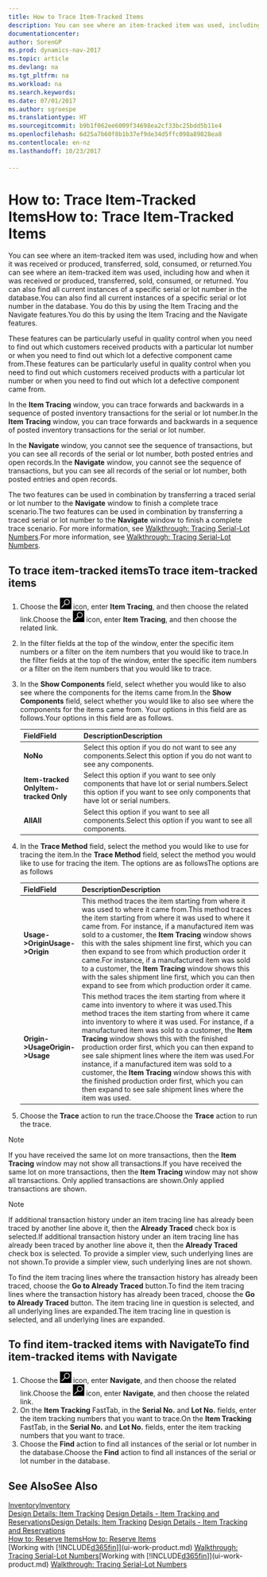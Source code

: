 ```yaml
---
title: How to Trace Item-Tracked Items
description: You can see where an item-tracked item was used, including how and when it was received or produced, transferred, sold, consumed, or returned. You can also find all current instances of a specific serial or lot number in the database. You do this by using the Item Tracing and the Navigate features.
documentationcenter: 
author: SorenGP
ms.prod: dynamics-nav-2017
ms.topic: article
ms.devlang: na
ms.tgt_pltfrm: na
ms.workload: na
ms.search.keywords: 
ms.date: 07/01/2017
ms.author: sgroespe
ms.translationtype: HT
ms.sourcegitcommit: b9b1f062ee6009f34698ea2cf33bc25bdd5b11e4
ms.openlocfilehash: 6d25a7b60f8b1b37ef9de34d5ffc098a89828ea8
ms.contentlocale: en-nz
ms.lasthandoff: 10/23/2017

---
```

# <a name="how-to-trace-item-tracked-items"></a><span data-ttu-id="060d0-105">How to: Trace Item-Tracked Items</span><span class="sxs-lookup"><span data-stu-id="060d0-105">How to: Trace Item-Tracked Items</span></span>
<span data-ttu-id="060d0-106">You can see where an item-tracked item was used, including how and when it was received or produced, transferred, sold, consumed, or returned.</span><span class="sxs-lookup"><span data-stu-id="060d0-106">You can see where an item-tracked item was used, including how and when it was received or produced, transferred, sold, consumed, or returned.</span></span> <span data-ttu-id="060d0-107">You can also find all current instances of a specific serial or lot number in the database.</span><span class="sxs-lookup"><span data-stu-id="060d0-107">You can also find all current instances of a specific serial or lot number in the database.</span></span> <span data-ttu-id="060d0-108">You do this by using the Item Tracing and the Navigate features.</span><span class="sxs-lookup"><span data-stu-id="060d0-108">You do this by using the Item Tracing and the Navigate features.</span></span>  

 <span data-ttu-id="060d0-109">These features can be particularly useful in quality control when you need to find out which customers received products with a particular lot number or when you need to find out which lot a defective component came from.</span><span class="sxs-lookup"><span data-stu-id="060d0-109">These features can be particularly useful in quality control when you need to find out which customers received products with a particular lot number or when you need to find out which lot a defective component came from.</span></span>  

 <span data-ttu-id="060d0-110">In the **Item Tracing** window, you can trace forwards and backwards in a sequence of posted inventory transactions for the serial or lot number.</span><span class="sxs-lookup"><span data-stu-id="060d0-110">In the **Item Tracing** window, you can trace forwards and backwards in a sequence of posted inventory transactions for the serial or lot number.</span></span>  

 <span data-ttu-id="060d0-111">In the **Navigate** window, you cannot see the sequence of transactions, but you can see all records of the serial or lot number, both posted entries and open records.</span><span class="sxs-lookup"><span data-stu-id="060d0-111">In the **Navigate** window, you cannot see the sequence of transactions, but you can see all records of the serial or lot number, both posted entries and open records.</span></span>  

 <span data-ttu-id="060d0-112">The two features can be used in combination by transferring a traced serial or lot number to the **Navigate** window to finish a complete trace scenario.</span><span class="sxs-lookup"><span data-stu-id="060d0-112">The two features can be used in combination by transferring a traced serial or lot number to the **Navigate** window to finish a complete trace scenario.</span></span> <span data-ttu-id="060d0-113">For more information, see [Walkthrough: Tracing Serial-Lot Numbers](walkthrough-tracing-serial-lot-numbers.md).</span><span class="sxs-lookup"><span data-stu-id="060d0-113">For more information, see [Walkthrough: Tracing Serial-Lot Numbers](walkthrough-tracing-serial-lot-numbers.md).</span></span>  

## <a name="to-trace-item-tracked-items"></a><span data-ttu-id="060d0-114">To trace item-tracked items</span><span class="sxs-lookup"><span data-stu-id="060d0-114">To trace item-tracked items</span></span>  

1.  <span data-ttu-id="060d0-115">Choose the ![Search for Page or Report](media/ui-search/search_small.png "Search for Page or Report icon") icon, enter **Item Tracing**, and then choose the related link.</span><span class="sxs-lookup"><span data-stu-id="060d0-115">Choose the ![Search for Page or Report](media/ui-search/search_small.png "Search for Page or Report icon") icon, enter **Item Tracing**, and then choose the related link.</span></span>  
2.  <span data-ttu-id="060d0-116">In the filter fields at the top of the window, enter the specific item numbers or a filter on the item numbers that you would like to trace.</span><span class="sxs-lookup"><span data-stu-id="060d0-116">In the filter fields at the top of the window, enter the specific item numbers or a filter on the item numbers that you would like to trace.</span></span>  
3.  <span data-ttu-id="060d0-117">In the **Show Components** field, select whether you would like to also see where the components for the items came from.</span><span class="sxs-lookup"><span data-stu-id="060d0-117">In the **Show Components** field, select whether you would like to also see where the components for the items came from.</span></span> <span data-ttu-id="060d0-118">Your options in this field are as follows.</span><span class="sxs-lookup"><span data-stu-id="060d0-118">Your options in this field are as follows.</span></span>  

    |<span data-ttu-id="060d0-119">Field</span><span class="sxs-lookup"><span data-stu-id="060d0-119">Field</span></span>|<span data-ttu-id="060d0-120">Description</span><span class="sxs-lookup"><span data-stu-id="060d0-120">Description</span></span>|  
    |----------------------------------|---------------------------------------|  
    |<span data-ttu-id="060d0-121">**No**</span><span class="sxs-lookup"><span data-stu-id="060d0-121">**No**</span></span>|<span data-ttu-id="060d0-122">Select this option if you do not want to see any components.</span><span class="sxs-lookup"><span data-stu-id="060d0-122">Select this option if you do not want to see any components.</span></span>|  
    |<span data-ttu-id="060d0-123">**Item-tracked Only**</span><span class="sxs-lookup"><span data-stu-id="060d0-123">**Item-tracked Only**</span></span>|<span data-ttu-id="060d0-124">Select this option if you want to see only components that have lot or serial numbers.</span><span class="sxs-lookup"><span data-stu-id="060d0-124">Select this option if you want to see only components that have lot or serial numbers.</span></span>|  
    |<span data-ttu-id="060d0-125">**All**</span><span class="sxs-lookup"><span data-stu-id="060d0-125">**All**</span></span>|<span data-ttu-id="060d0-126">Select this option if you want to see all components.</span><span class="sxs-lookup"><span data-stu-id="060d0-126">Select this option if you want to see all components.</span></span>|  

4.  <span data-ttu-id="060d0-127">In the **Trace Method** field, select the method you would like to use for tracing the item.</span><span class="sxs-lookup"><span data-stu-id="060d0-127">In the **Trace Method** field, select the method you would like to use for tracing the item.</span></span> <span data-ttu-id="060d0-128">The options are as follows</span><span class="sxs-lookup"><span data-stu-id="060d0-128">The options are as follows</span></span>  

    |<span data-ttu-id="060d0-129">Field</span><span class="sxs-lookup"><span data-stu-id="060d0-129">Field</span></span>|<span data-ttu-id="060d0-130">Description</span><span class="sxs-lookup"><span data-stu-id="060d0-130">Description</span></span>|  
    |----------------------------------|---------------------------------------|  
    |<span data-ttu-id="060d0-131">**Usage->Origin**</span><span class="sxs-lookup"><span data-stu-id="060d0-131">**Usage->Origin**</span></span>|<span data-ttu-id="060d0-132">This method traces the item starting from where it was used to where it came from.</span><span class="sxs-lookup"><span data-stu-id="060d0-132">This method traces the item starting from where it was used to where it came from.</span></span> <span data-ttu-id="060d0-133">For instance, if a manufactured item was sold to a customer, the **Item Tracing** window shows this with the sales shipment line first, which you can then expand to see from which production order it came.</span><span class="sxs-lookup"><span data-stu-id="060d0-133">For instance, if a manufactured item was sold to a customer, the **Item Tracing** window shows this with the sales shipment line first, which you can then expand to see from which production order it came.</span></span>|  
    |<span data-ttu-id="060d0-134">**Origin->Usage**</span><span class="sxs-lookup"><span data-stu-id="060d0-134">**Origin->Usage**</span></span>|<span data-ttu-id="060d0-135">This method traces the item starting from where it came into inventory to where it was used.</span><span class="sxs-lookup"><span data-stu-id="060d0-135">This method traces the item starting from where it came into inventory to where it was used.</span></span> <span data-ttu-id="060d0-136">For instance, if a manufactured item was sold to a customer, the **Item Tracing** window shows this with the finished production order first, which you can then expand to see sale shipment lines where the item was used.</span><span class="sxs-lookup"><span data-stu-id="060d0-136">For instance, if a manufactured item was sold to a customer, the **Item Tracing** window shows this with the finished production order first, which you can then expand to see sale shipment lines where the item was used.</span></span>|  

5.  <span data-ttu-id="060d0-137">Choose the **Trace** action to run the trace.</span><span class="sxs-lookup"><span data-stu-id="060d0-137">Choose the **Trace** action to run the trace.</span></span>  

> [!NOTE]  
>  <span data-ttu-id="060d0-138">If you have received the same lot on more transactions, then the **Item Tracing** window may not show all transactions.</span><span class="sxs-lookup"><span data-stu-id="060d0-138">If you have received the same lot on more transactions, then the **Item Tracing** window may not show all transactions.</span></span> <span data-ttu-id="060d0-139">Only applied transactions are shown.</span><span class="sxs-lookup"><span data-stu-id="060d0-139">Only applied transactions are shown.</span></span>  

> [!NOTE]  
>  <span data-ttu-id="060d0-140">If additional transaction history under an item tracing line has already been traced by another line above it, then the **Already Traced** check box is selected.</span><span class="sxs-lookup"><span data-stu-id="060d0-140">If additional transaction history under an item tracing line has already been traced by another line above it, then the **Already Traced** check box is selected.</span></span> <span data-ttu-id="060d0-141">To provide a simpler view, such underlying lines are not shown.</span><span class="sxs-lookup"><span data-stu-id="060d0-141">To provide a simpler view, such underlying lines are not shown.</span></span>  
>   
>  <span data-ttu-id="060d0-142">To find the item tracing lines where the transaction history has already been traced, choose the **Go to Already Traced** button.</span><span class="sxs-lookup"><span data-stu-id="060d0-142">To find the item tracing lines where the transaction history has already been traced, choose the **Go to Already Traced** button.</span></span> <span data-ttu-id="060d0-143">The item tracing line in question is selected, and all underlying lines are expanded.</span><span class="sxs-lookup"><span data-stu-id="060d0-143">The item tracing line in question is selected, and all underlying lines are expanded.</span></span>  

## <a name="to-find-item-tracked-items-with-navigate"></a><span data-ttu-id="060d0-144">To find item-tracked items with Navigate</span><span class="sxs-lookup"><span data-stu-id="060d0-144">To find item-tracked items with Navigate</span></span>  

1.  <span data-ttu-id="060d0-145">Choose the ![Search for Page or Report](media/ui-search/search_small.png "Search for Page or Report icon") icon, enter **Navigate**, and then choose the related link.</span><span class="sxs-lookup"><span data-stu-id="060d0-145">Choose the ![Search for Page or Report](media/ui-search/search_small.png "Search for Page or Report icon") icon, enter **Navigate**, and then choose the related link.</span></span>  
2.  <span data-ttu-id="060d0-146">On the **Item Tracking** FastTab, in the **Serial No.** and **Lot No.** fields, enter the item tracking numbers that you want to trace.</span><span class="sxs-lookup"><span data-stu-id="060d0-146">On the **Item Tracking** FastTab, in the **Serial No.** and **Lot No.** fields, enter the item tracking numbers that you want to trace.</span></span>  
3.  <span data-ttu-id="060d0-147">Choose the **Find** action to find all instances of the serial or lot number in the database.</span><span class="sxs-lookup"><span data-stu-id="060d0-147">Choose the **Find** action to find all instances of the serial or lot number in the database.</span></span>  

## <a name="see-also"></a><span data-ttu-id="060d0-148">See Also</span><span class="sxs-lookup"><span data-stu-id="060d0-148">See Also</span></span>  
[<span data-ttu-id="060d0-149">Inventory</span><span class="sxs-lookup"><span data-stu-id="060d0-149">Inventory</span></span>](inventory-manage-inventory.md)  
<span data-ttu-id="060d0-150">[Design Details: Item Tracking](design-details-item-tracking.md)
[Design Details - Item Tracking and Reservations](design-details-item-tracking-and-reservations.md)</span><span class="sxs-lookup"><span data-stu-id="060d0-150">[Design Details: Item Tracking](design-details-item-tracking.md)
[Design Details - Item Tracking and Reservations](design-details-item-tracking-and-reservations.md)</span></span>  
[<span data-ttu-id="060d0-151">How to: Reserve Items</span><span class="sxs-lookup"><span data-stu-id="060d0-151">How to: Reserve Items</span></span>](inventory-how-to-reserve-items.md)  
<span data-ttu-id="060d0-152">[Working with [!INCLUDE[d365fin](includes/d365fin_md.md)]](ui-work-product.md)
[Walkthrough: Tracing Serial-Lot Numbers](walkthrough-tracing-serial-lot-numbers.md)</span><span class="sxs-lookup"><span data-stu-id="060d0-152">[Working with [!INCLUDE[d365fin](includes/d365fin_md.md)]](ui-work-product.md)
[Walkthrough: Tracing Serial-Lot Numbers](walkthrough-tracing-serial-lot-numbers.md)</span></span>

